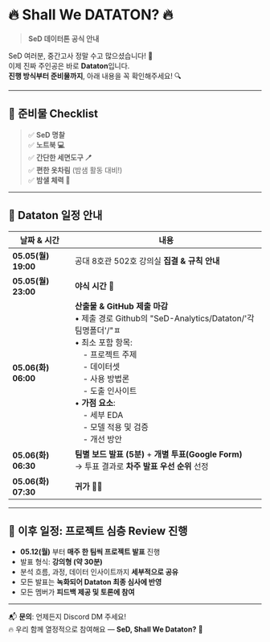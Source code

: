 # 🔥 Shall We DATATON? 🔥  
> **SeD 데이터톤 공식 안내**
 
SeD 여러분, 중간고사 정말 수고 많으셨습니다! 🙌  
이제 진짜 주인공은 바로 **Dataton**입니다.  
**진행 방식부터 준비물까지**, 아래 내용을 꼭 확인해주세요! 🔍

---

## 🧰 준비물 Checklist

> ✅ **SeD 명찰**  
> ✅ **노트북 💻**  
> ✅ **간단한 세면도구 🪥**  
> ✅ **편한 옷차림** (밤샘 활동 대비!)  
> ✅ **밤샐 체력 💪**

---

## 🧠 Dataton 일정 안내

| 날짜 & 시간 | 내용 |
|--------------|------|
| **05.05(월) 19:00** | 공대 8호관 502호 강의실 **집결 & 규칙 안내** |
| **05.05(월) 23:00** | **야식 시간 🍜** |
| **05.06(화) 06:00** | **산출물 & GitHub 제출 마감**<br>• 제출 경로 Github의 "SeD-Analytics/Dataton/'각팀명폴더'/"ㅍ<br>• 최소 포함 항목:<br> - 프로젝트 주제<br> - 데이터셋<br> - 사용 방법론<br> - 도출 인사이트<br>• **가점 요소**:<br> - 세부 EDA<br> - 모델 적용 및 검증<br> - 개선 방안 |
| **05.06(화) 06:30** | **팀별 보드 발표 (5분)** + **개별 투표(Google Form)**<br>→ 투표 결과로 **차주 발표 우선 순위** 선정 |
| **05.06(화) 07:30** | **귀가 🏡💤** |

---

## 🧾 이후 일정: 프로젝트 심층 Review 진행

- **05.12(월)** 부터 **매주 한 팀씩 프로젝트 발표** 진행
- 발표 형식: **강의형 (약 30분)**  
- 분석 흐름, 과정, 데이터 인사이트까지 **세부적으로 공유**
- 모든 발표는 **녹화되어 Dataton 최종 심사에 반영**
- 모든 멤버가 **피드백 제공 및 토론에 참여**

---

📬 **문의**: 언제든지 Discord DM 주세요!  
🔥 우리 함께 열정적으로 참여해요 — **SeD, Shall We Dataton?** 💪
